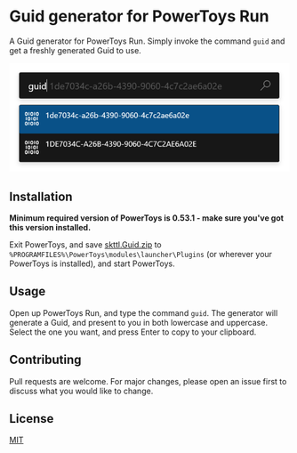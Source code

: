 # Guid generator for PowerToys Run

A Guid generator for PowerToys Run. Simply invoke the command `guid` and get a freshly generated Guid to use.

![Using Guid generator for PowerToys Run](/assets/screenshot.png?raw=true)

## Installation

**Minimum required version of PowerToys is 0.53.1 - make sure you've got this version installed.**

Exit PowerToys, and save [skttl.Guid.zip]() to `%PROGRAMFILES%\PowerToys\modules\launcher\Plugins` (or wherever your PowerToys is installed), and start PowerToys.

## Usage

Open up PowerToys Run, and type the command `guid`. The generator will generate a Guid, and present to you in both lowercase and uppercase. Select the one you want, and press Enter to copy to your clipboard.

## Contributing
Pull requests are welcome. For major changes, please open an issue first to discuss what you would like to change.

## License
[MIT](https://choosealicense.com/licenses/mit/)